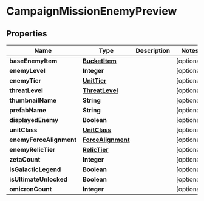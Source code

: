 

# CampaignMissionEnemyPreview


## Properties

| Name | Type | Description | Notes |
|------------ | ------------- | ------------- | -------------|
|**baseEnemyItem** | [**BucketItem**](BucketItem.md) |  |  [optional] |
|**enemyLevel** | **Integer** |  |  [optional] |
|**enemyTier** | [**UnitTier**](UnitTier.md) |  |  [optional] |
|**threatLevel** | [**ThreatLevel**](ThreatLevel.md) |  |  [optional] |
|**thumbnailName** | **String** |  |  [optional] |
|**prefabName** | **String** |  |  [optional] |
|**displayedEnemy** | **Boolean** |  |  [optional] |
|**unitClass** | [**UnitClass**](UnitClass.md) |  |  [optional] |
|**enemyForceAlignment** | [**ForceAlignment**](ForceAlignment.md) |  |  [optional] |
|**enemyRelicTier** | [**RelicTier**](RelicTier.md) |  |  [optional] |
|**zetaCount** | **Integer** |  |  [optional] |
|**isGalacticLegend** | **Boolean** |  |  [optional] |
|**isUltimateUnlocked** | **Boolean** |  |  [optional] |
|**omicronCount** | **Integer** |  |  [optional] |



